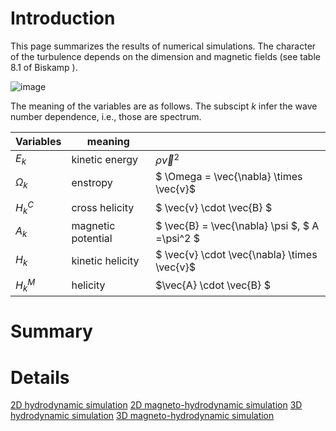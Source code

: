 # Introduction

This page summarizes the results of numerical simulations.
The character of the turbulence depends on the dimension and magnetic fields (see table 8.1 of Biskamp ).

![image](https://user-images.githubusercontent.com/20675833/202847209-76f01cc9-bc79-45e2-b056-d30e3155db70.png)

The meaning of the variables are as follows. The subscipt $k$ infer the wave number dependence, i.e., those are spectrum.

 | Variables | meaning |  | 
 |---------- | ------- | ------- | 
 | $E_k$      | kinetic energy | $\rho \vec{v}^2$ | 
 | $\Omega_k$ | enstropy       | $ \Omega = \vec{\nabla} \times \vec{v}$ | 
 | $H_k^C$    | cross helicity   | $ \vec{v} \cdot \vec{B} $ | 
 | $A_k$      | magnetic potential | $ \vec{B} = \vec{\nabla} \psi $, $ A =\psi^2 $  | 
 | $H_k$      | kinetic helicity | $ \vec{v} \cdot \vec{\nabla} \times \vec{v}$ | 
 | $H_k^M$    | helicity   | $\vec{A} \cdot \vec{B} $ | 
 
# Summary

# Details

[2D hydrodynamic simulation](./HYD2D.md)
[2D magneto-hydrodynamic simulation](./MHD2D.md)
[3D hydrodynamic simulation](./HYD3D.md)
[3D magneto-hydrodynamic simulation](./MHD3D.md)
